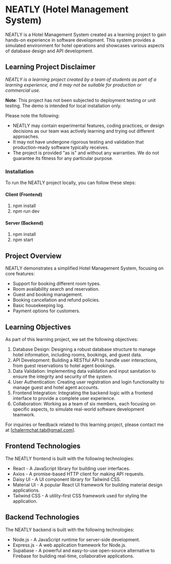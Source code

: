 # NEATLY (Hotel Management System)

NEATLY is a Hotel Management System created as a learning project to gain hands-on experience in software development. This system provides a simulated environment for hotel operations and showcases various aspects of database design and API development.

## Learning Project Disclaimer

_NEATLY is a learning project created by a team of students as part of a learning experience, and it may not be suitable for production or commercial use._

**Note**: This project has not been subjected to deployment testing or unit testing. The demo is intended for local installation only.

Please note the following:

- NEATLY may contain experimental features, coding practices, or design decisions as our team was actively learning and trying out different approaches.
- It may not have undergone rigorous testing and validation that production-ready software typically receives.
- The project is provided "as is" and without any warranties. We do not guarantee its fitness for any particular purpose.

### Installation

To run the NEATLY project locally, you can follow these steps:

#### Client (Frontend)

1. npm install
1. npm run dev

#### Server (Backend)

1. npm install
1. npm start

## Project Overview

NEATLY demonstrates a simplified Hotel Management System, focusing on core features:

- Support for booking different room types.
- Room availability search and reservation.
- Guest and booking management.
- Booking cancellation and refund policies.
- Basic housekeeping log.
- Payment options for customers.

## Learning Objectives

As part of this learning project, we set the following objectives:

1. Database Design: Designing a robust database structure to manage hotel information, including rooms, bookings, and guest data.
2. API Development: Building a RESTful API to handle user interactions, from guest reservations to hotel agent bookings.
3. Data Validation: Implementing data validation and input sanitation to ensure the integrity and security of the system.
4. User Authentication: Creating user registration and login functionality to manage guest and hotel agent accounts.
5. Frontend Integration: Integrating the backend logic with a frontend interface to provide a complete user experience.
6. Collaboration: Working as a team of six members, each focusing on specific aspects, to simulate real-world software development teamwork.

For inquiries or feedback related to this learning project, please contact me at [chalermchat.tab@gmail.com].

## Frontend Technologies

The NEATLY frontend is built with the following technologies:

- React - A JavaScript library for building user interfaces.
- Axios - A promise-based HTTP client for making API requests.
- Daisy UI - A UI component library for Tailwind CSS.
- Material UI - A popular React UI framework for building material design applications.
- Tailwind CSS - A utility-first CSS framework used for styling the application.

## Backend Technologies

The NEATLY backend is built with the following technologies:

- Node.js - A JavaScript runtime for server-side development.
- Express.js - A web application framework for Node.js.
- Supabase - A powerful and easy-to-use open-source alternative to Firebase for building real-time, collaborative applications.
